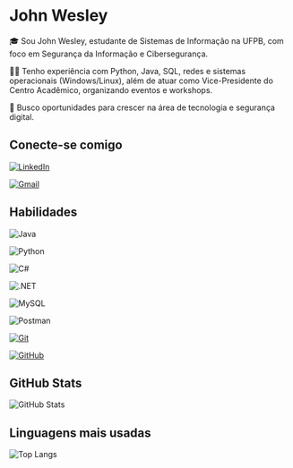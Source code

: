 # John Wesley
🎓 Sou John Wesley, estudante de Sistemas de Informação na UFPB, com foco em Segurança da Informação e Cibersegurança.

👨‍💻 Tenho experiência com Python, Java, SQL, redes e sistemas operacionais (Windows/Linux), além de atuar como Vice-Presidente do Centro Acadêmico, organizando eventos e workshops.

🚀 Busco oportunidades para crescer na área de tecnologia e segurança digital.

## Conecte-se comigo
[![LinkedIn](https://img.shields.io/badge/LinkedIn-0077B5?style=for-the-badge&logo=linkedin&logoColor=white)](https://linkedin.com/in/john-moreira-pinto)

[![Gmail](https://img.shields.io/badge/Gmail-333333?style=for-the-badge&logo=gmail&logoColor=red)](mailto:john.silva@dcx.ufpb.br)
## Habilidades
![Java](https://img.shields.io/badge/java-%23ED8B00.svg?style=for-the-badge&logo=openjdk&logoColor=white) 

![Python](https://img.shields.io/badge/python-3670A0?style=for-the-badge&logo=python&logoColor=ffdd54)

![C#](https://img.shields.io/badge/C%23-239120?style=for-the-badge&logo=c-sharp&logoColor=white)

![.NET](https://img.shields.io/badge/.NET-5C2D91?style=for-the-badge&logo=.net&logoColor=white)

![MySQL](https://img.shields.io/badge/MySQL-00000F?style=for-the-badge&logo=mysql&logoColor=white)

![Postman](https://img.shields.io/badge/Postman-FF6C37.svg?style=for-the-badge&logo=Postman&logoColor=white)

[![Git](https://img.shields.io/badge/Git-000?style=for-the-badge&logo=git&logoColor=E94D5F)](https://git-scm.com/doc)

[![GitHub](https://img.shields.io/badge/GitHub-000?style=for-the-badge&logo=github&logoColor=30A3DC)](https://docs.github.com/)



## GitHub Stats
![GitHub Stats](https://github-readme-stats.vercel.app/api?username=JohnWesleyPinto&theme=transparent&bg_color=000&border_color=30A3DC&show_icons=true&icon_color=30A3DC&title_color=E94D5F&text_color=FFF)
## Linguagens mais usadas
![Top Langs](https://github-readme-stats-git-masterrstaa-rickstaa.vercel.app/api/top-langs/?username=JohnWesleyPinto&layout=compact&bg_color=000&border_color=30A3DC&title_color=E94D5F&text_color=FFF)

